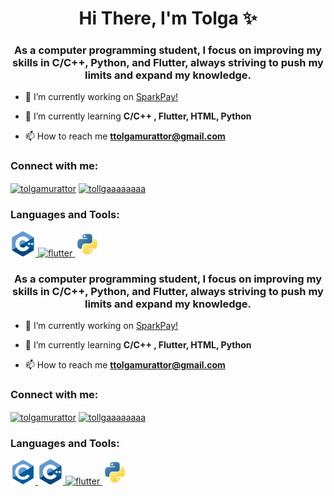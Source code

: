 <h1 align="center">Hi There, I'm Tolga ✨</h1>
<h3 align="center">As a computer programming student, I focus on improving my skills in C/C++, Python, and Flutter, always striving to push my limits and expand my knowledge.</h3>

- 🔭 I’m currently working on [SparkPay!](https://github.com/tollgaa/SparkPay-Flutter)

- 🌱 I’m currently learning **C/C++ , Flutter, HTML, Python**

- 📫 How to reach me **ttolgamurattor@gmail.com**

<h3 align="left">Connect with me:</h3>
<p align="left">
<a href="https://linkedin.com/in/tolgamurattor" target="blank"><img align="center" src="https://raw.githubusercontent.com/rahuldkjain/github-profile-readme-generator/master/src/images/icons/Social/linked-in-alt.svg" alt="tolgamurattor" height="30" width="40" /></a>
<a href="https://instagram.com/tollgaaaaaaaa" target="blank"><img align="center" src="https://raw.githubusercontent.com/rahuldkjain/github-profile-readme-generator/master/src/images/icons/Social/instagram.svg" alt="tollgaaaaaaaa" height="30" width="40" /></a>
</p>

<h3 align="left">Languages and Tools:</h3>
<p align="left"> <a href="https://www.w3schools.com/cpp/" target="_blank" rel="noreferrer"> <img src="https://raw.githubusercontent.com/devicons/devicon/master/icons/cplusplus/cplusplus-original.svg" alt="cplusplus" width="40" height="40"/> </a> <a href="https://flutter.dev" target="_blank" rel="noreferrer"> <img src="https://www.vectorlogo.zone/logos/flutterio/flutterio-icon.svg" alt="flutter" width="40" height="40"/> </a> <a href="https://www.python.org" target="_blank" rel="noreferrer"> <img src="https://raw.githubusercontent.com/devicons/devicon/master/icons/python/python-original.svg" alt="python" width="40" height="40"/> </a> </p>

<h3 align="center">As a computer programming student, I focus on improving my skills in C/C++, Python, and Flutter, always striving to push my limits and expand my knowledge.</h3>

- 🔭 I’m currently working on [SparkPay!](https://github.com/tollgaa/SparkPay-Flutter)

- 🌱 I’m currently learning **C/C++ , Flutter, HTML, Python**

- 📫 How to reach me **ttolgamurattor@gmail.com**

<h3 align="left">Connect with me:</h3>
<p align="left">
<a href="https://linkedin.com/in/tolgamurattor" target="blank"><img align="center" src="https://raw.githubusercontent.com/rahuldkjain/github-profile-readme-generator/master/src/images/icons/Social/linked-in-alt.svg" alt="tolgamurattor" height="30" width="40" /></a>
<a href="https://instagram.com/tollgaaaaaaaa" target="blank"><img align="center" src="https://raw.githubusercontent.com/rahuldkjain/github-profile-readme-generator/master/src/images/icons/Social/instagram.svg" alt="tollgaaaaaaaa" height="30" width="40" /></a>
</p>

<h3 align="left">Languages and Tools:</h3>
<p align="left"> <a href="https://www.cprogramming.com/" target="_blank" rel="noreferrer"> <img src="https://raw.githubusercontent.com/devicons/devicon/master/icons/c/c-original.svg" alt="c" width="40" height="40"/> </a> <a href="https://www.w3schools.com/cpp/" target="_blank" rel="noreferrer"> <img src="https://raw.githubusercontent.com/devicons/devicon/master/icons/cplusplus/cplusplus-original.svg" alt="cplusplus" width="40" height="40"/> </a> <a href="https://flutter.dev" target="_blank" rel="noreferrer"> <img src="https://www.vectorlogo.zone/logos/flutterio/flutterio-icon.svg" alt="flutter" width="40" height="40"/> </a> <a href="https://www.python.org" target="_blank" rel="noreferrer"> <img src="https://raw.githubusercontent.com/devicons/devicon/master/icons/python/python-original.svg" alt="python" width="40" height="40"/> </a> </p>
